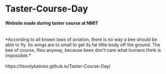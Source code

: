 # Taster-Course-Day
#### Website made during taster course at NMIT
<br>
*According to all known laws of aviation, there is no way a bee should be able to fly. Its wings are to small to get its fat little body off the ground. The bee of course, flies anyway, because bees don't care what humans think is impossible.*
<br>
<br>
https://itsonlykatniss.github.io/Taster-Course-Day/
